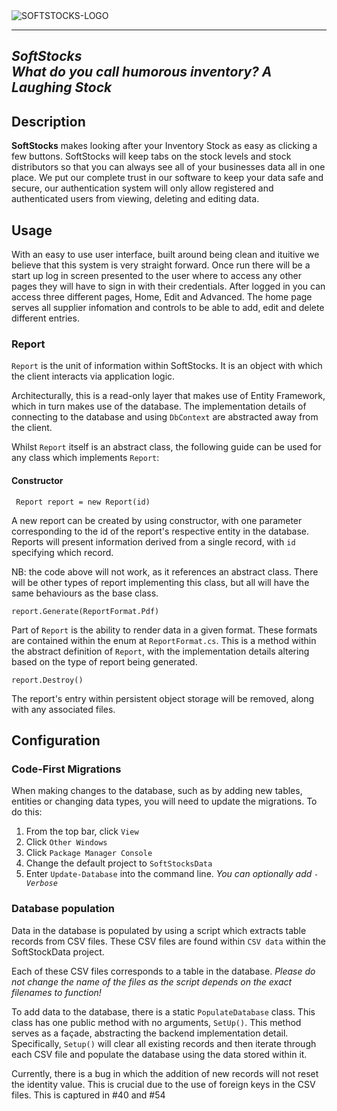 <!DOCTYPE html>
  <html>
  <img alt="SOFTSTOCKS-LOGO" src="https://user-images.githubusercontent.com/122273108/212332116-eb8fd1c3-b45f-4680-8995-93b7faf6610d.png">
  <hr>
  <h2>
    <em>SoftStocks</em>
    <br>
    <em>What do you call humorous inventory? A Laughing Stock</em>
  </h2>
  <h2>Description</h2>
  <p>
    <strong>SoftStocks</strong> makes looking after your Inventory Stock as easy as clicking a few buttons. SoftStocks will keep tabs on the stock levels and stock distributors so that you can always see all of your businesses data all in one place.
    We put our complete trust in our software to keep your data safe and secure, our authentication system will only allow registered and authenticated users from viewing, deleting and editing data.
  </p>
  <h2>Usage</h2>
  <p>With an easy to use user interface, built around being clean and ituitive we believe that this system is very straight forward. Once run there will be a start up log in screen presented to the user where to access any other pages they will have to sign in with their credentials. After logged in you can access three different pages, Home, Edit and Advanced. The home page serves all supplier infomation and controls to be able to add, edit and delete different entries.
  </p>
  
  <h3>Report</h3>
  <p><code>Report</code> is the unit of information within SoftStocks. It is an object with which the client interacts via application logic.</p>
  <p>Architecturally, this is a read-only layer that makes use of Entity Framework, which in turn makes use of the database. The implementation details of connecting to the database and using <code>DbContext</code> are abstracted away from the client.</p>
  <p>Whilst <code>Report</code> itself is an abstract class, the following guide can be used for any class which implements <code>Report</code>:</p>
  
  <h4>Constructor</h4>
  
  <code> Report report = new Report(id)</code>
  <p>A new report can be created by using constructor, with one parameter corresponding to the id of the report's respective entity in the database. Reports will present information derived from a single record, with <code>id</code> specifying which record.</p>
  <p>NB: the code above will not work, as it references an abstract class. There will be other types of report implementing this class, but all will have the same behaviours as the base class.</p>
  
  <code>report.Generate(ReportFormat.Pdf)</code>
  <p>Part of <code>Report</code> is the ability to render data in a given format. These formats are contained within the enum at <code>ReportFormat.cs</code>. This is a method within the abstract definition of <code>Report</code>, with the implementation details altering based on the type of report being generated.
  
  <code>report.Destroy()</code>
  <p>The report's entry within persistent object storage will be removed, along with any associated files.</p>
  
  <h2>Configuration</h2>
  <h3>Code-First Migrations</h3>
  <p>When making changes to the database, such as by adding new tables, entities or changing data types, you will need to update the migrations. To do this:</p>
  <ol>
  <li>From the top bar, click <code>View</code></li>
  <li>Click <code>Other Windows</code></li>
  <li>Click <code>Package Manager Console</code></li>
  <li>Change the default project to <code>SoftStocksData</code></li>
  <li>Enter <code>Update-Database</code> into the command line. <i>You can optionally add <code>-Verbose</code> </i></li>
  </ol>
  
  <h3>Database population</h3>
  <p>Data in the database is populated by using a script which extracts table records from CSV files. These CSV files are found within <code>CSV data</code> within the SoftStockData project.</p>
  <p>Each of these CSV files corresponds to a table in the database. <em>Please do not change the name of the files as the script depends on the exact filenames to function!</em></p>
  <p>To add data to the database, there is a static <code>PopulateDatabase</code> class. This class has one public method with no arguments, <code>SetUp()</code>. This method serves as a façade, abstracting the backend implementation detail. Specifically, <code>Setup()</code> will clear all existing records and then iterate through each CSV file and populate the database using the data stored within it.</p>
  <p>Currently, there is a bug in which the addition of new records will not reset the identity value. This is crucial due to the use of foreign keys in the CSV files. This is captured in #40 and #54</p>
</html>  
